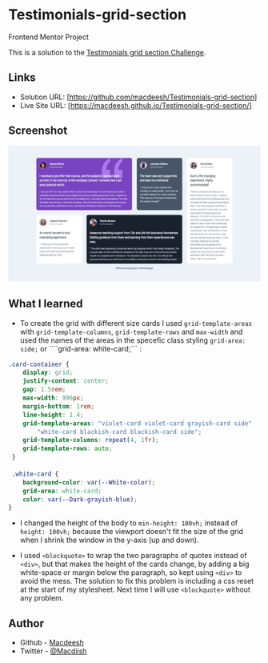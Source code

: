 # Testimonials-grid-section
Frontend Mentor Project

This is a solution to the [Testimonials grid section Challenge](https://www.frontendmentor.io/challenges/testimonials-grid-section-Nnw6J7Un7). 

## Links

- Solution URL: [https://github.com/macdeesh/Testimonials-grid-section]
- Live Site URL: [https://macdeesh.github.io/Testimonials-grid-section/]

## Screenshot

![](./ScreenShot.png)
   
## What I learned 

- To create the grid with different size cards I used ```grid-template-areas``` with ```grid-template-columns```, ```grid-template-rows``` and 
```max-width``` and used the names of the areas in the specefic class styling ```grid-area: side;``` or  ````grid-area: white-card;``` :

```css
.card-container {
    display: grid;
    justify-content: center;
    gap: 1.5rem;
    max-width: 996px;
    margin-bottom: 1rem;
    line-height: 1.4;
    grid-template-areas: "violet-card violet-card grayish-card side"
        "white-card blackish-card blackish-card side";
    grid-template-columns: repeat(4, 1fr);
    grid-template-rows: auto;
 }
 
 .white-card {
    background-color: var(--White-color);
    grid-area: white-card;
    color: var(--Dark-grayish-blue);
}
````

- I changed the height of the body to ```min-height: 100vh;``` instead of ```height: 100vh;``` because the viewport doesn't fit the size of the grid when I shrink the window in the y-axis (up and down).

- I used ```<blockquote>``` to wrap the two paragraphs of quotes instead of ```<div>```, but that makes the height of the cards change, by adding a big white-space or margin below the paragraph, so kept using ```<div>``` to avoid the mess. The solution to fix this problem is including a css reset at the start of my stylesheet. Next time I will use ```<blockquote>``` without any problem.
   
## Author

 - Github - [Macdeesh](https://github.com/macdeesh)
 - Twitter - [@Macdiish](https://twitter.com/Macdiish)
